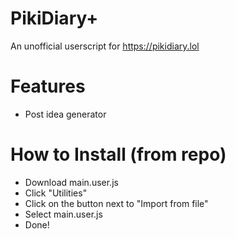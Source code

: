 # PikiDiary+
An unofficial userscript for https://pikidiary.lol
# Features
- Post idea generator
# How to Install (from repo)
- Download main.user.js
- Click "Utilities"
- Click on the button next to "Import from file"
- Select main.user.js
- Done!
